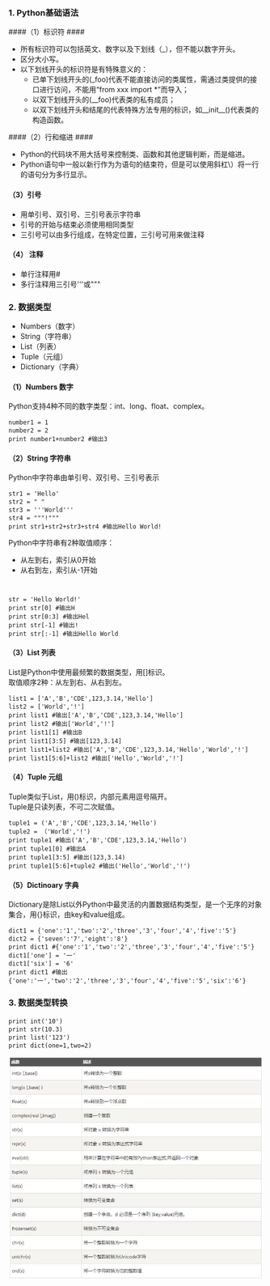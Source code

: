 ###	1. Python基础语法 ###
####（1）标识符 ####
- 所有标识符可以包括英文、数字以及下划线（_），但不能以数字开头。
- 区分大小写。
- 以下划线开头的标识符是有特殊意义的：
	-	已单下划线开头的(_foo)代表不能直接访问的类属性，需通过类提供的接口进行访问，不能用“from xxx import *”而导入；
	-	以双下划线开头的(\_\_foo)代表类的私有成员；
	-	以双下划线开头和结尾的代表特殊方法专用的标识，如\_\_init\_\_()代表类的构造函数。  


####（2）行和缩进 ####

- Python的代码块不用大括号来控制类、函数和其他逻辑判断，而是缩进。  
- Python语句中一般以新行作为为语句的结束符，但是可以使用斜杠\）将一行的语句分为多行显示。  


#### （3）引号 ####
- 用单引号、双引号、三引号表示字符串
- 引号的开始与结束必须使用相同类型
- 三引号可以由多行组成，在特定位置，三引号可用来做注释  


#### （4） 注释 ####
- 单行注释用#
- 多行注释用三引号'''或"""  


### 2. 数据类型 ###
- Numbers（数字）
- String（字符串）
- List（列表）
- Tuple（元组）
- Dictionary（字典）  


#### （1）Numbers 数字 ####
Python支持4种不同的数字类型：int、long、float、complex。  

	number1 = 1
	number2 = 2
	print number1+number2 #输出3  

#### （2）String 字符串 ####
Python中字符串由单引号、双引号、三引号表示  

	str1 = 'Hello'
	str2 = " "
	str3 = '''World'''
	str4 = """!"""
	print str1+str2+str3+str4 #输出Hello World!
Python中字符串有2种取值顺序：  

- 从左到右，索引从0开始
- 从右到左，索引从-1开始  

#
	str = 'Hello World!'
	print str[0] #输出H
	print str[0:3] #输出Hel
	print str[-1] #输出!
	print str[:-1] #输出Hello World  
	
#### （3）List 列表 ####
List是Python中使用最频繁的数据类型，用[]标识。  
取值顺序2种：从左到右、从右到左。   

	list1 = ['A','B','CDE',123,3.14,'Hello']
	list2 = ['World','!']
	print list1 #输出['A','B','CDE',123,3.14,'Hello']
	print list2 #输出['World','!']
	print list1[1] #输出B
	print list1[3:5] #输出[123,3.14]
	print list1+list2 #输出['A','B','CDE',123,3.14,'Hello','World','!']
	print list1[5:6]+list2 #输出['Hello','World','!']  

#### （4）Tuple	元组 ####    
Tuple类似于List，用()标识，内部元素用逗号隔开。  
Tuple是只读列表，不可二次赋值。  
	
	tuple1 = ('A','B','CDE',123,3.14,'Hello')
	tuple2 = （'World','!')
	print tuple1 #输出('A','B','CDE',123,3.14,'Hello')
	print tuple1[0] #输出A
	print tuple1[3:5] #输出(123,3.14)
	print tuple1[5:6]+tuple2 #输出('Hello','World','!')

#### （5）Dictinoary 字典 ####
Dictionary是除List以外Python中最灵活的内置数据结构类型，是一个无序的对象集合，用{}标识，由key和value组成。 

	dict1 = {'one':'1','two':'2','three','3','four','4','five':'5'}
	dict2 = {'seven':'7','eight':'8'}	
	print dict1 #{'one':'1','two':'2','three','3','four','4','five':'5'}
	dict1['one'] = '一'
	dict1['six'] = '6'
	print dict1 #输出{'one':'一','two':'2','three','3','four','4','five':'5','six':'6'}    
	
	
### 3. 数据类型转换 ###
	print int('10')
	print str(10.3)
	print list('123')
	print dict(one=1,two=2)  

![](./img/type_change.jpg)  
